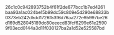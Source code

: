 26c1c0c942893752b4f61f2de677bcc1b7ed4261
baa93a1ac024be15b99dc59c809e5d290e68833b
0373eb242d5dd1726f53f6d76aa272e95997be26
d169d528045189dc80eeecd83fcf6299e61e2590
9f03ecd0144a3d11f030127ba2a1d52e525587bd
